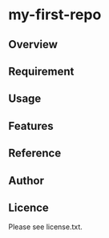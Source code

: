 # my-first-repo 

## Overview


## Requirement


## Usage


## Features


## Reference


## Author


## Licence

Please see license.txt.
